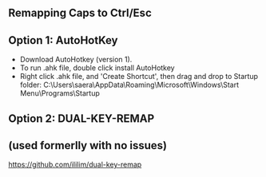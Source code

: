 ## Remapping Caps to Ctrl/Esc

## Option 1: AutoHotKey
- Download AutoHotkey (version 1).
- To run .ahk file, double click install AutoHotkey
- Right click .ahk file, and 'Create Shortcut', then drag and drop to Startup folder:
	C:\Users\saera\AppData\Roaming\Microsoft\Windows\Start Menu\Programs\Startup

## Option 2: DUAL-KEY-REMAP 
## (used formerlly with no issues)
https://github.com/ililim/dual-key-remap

